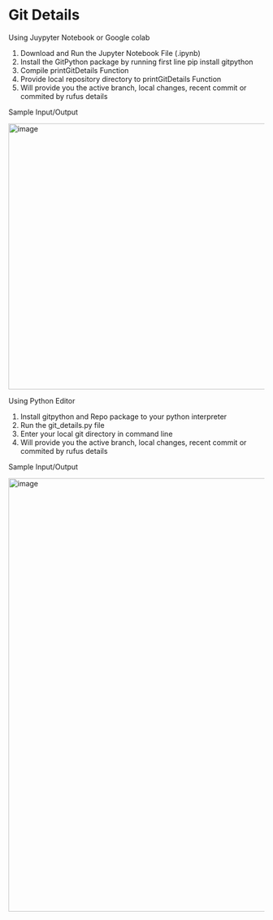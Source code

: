 # Git Details

Using Juypyter Notebook or Google colab

1. Download and Run the Jupyter Notebook File (.ipynb)
2. Install the GitPython package by running first line pip install gitpython
3. Compile printGitDetails Function
4. Provide local repository directory to printGitDetails Function
5. Will provide you the active branch, local changes, recent commit or commited by rufus details


Sample Input/Output


<img width="524" alt="image" src="https://user-images.githubusercontent.com/38122199/213404471-2cd4fd26-7b9a-4fad-b1f5-d8f2a8895db7.png">

Using Python Editor

1. Install gitpython and Repo package to your python interpreter 
2. Run the git_details.py file
3. Enter your local git directory in command line
4. Will provide you the active branch, local changes, recent commit or commited by rufus details

Sample  Input/Output

<img width="854" alt="image" src="https://user-images.githubusercontent.com/38122199/213540570-a94783d8-71a7-432a-9920-b59238ab3cb7.png">







